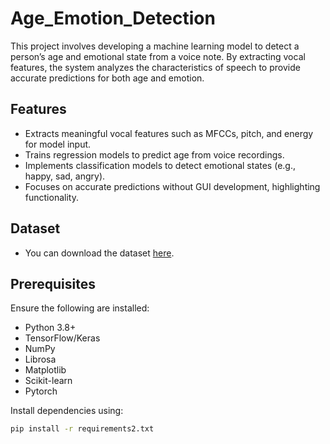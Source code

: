 # Age_Emotion_Detection

This project involves developing a machine learning model to detect a person’s age and emotional state from a voice note. By extracting vocal features, the system analyzes the characteristics of speech to provide accurate predictions for both age and emotion.
## Features  
- Extracts meaningful vocal features such as MFCCs, pitch, and energy for model input.
- Trains regression models to predict age from voice recordings.
- Implements classification models to detect emotional states (e.g., happy, sad, angry).
- Focuses on accurate predictions without GUI development, highlighting functionality.


## Dataset  
-  You can download the dataset [here]([https://data.vision.ee.ethz.ch/cvl/rrothe/imdb-wiki/](https://www.kaggle.com/datasets/rohitzaman/gender-age-and-emotion-detection-from-voice)).


## Prerequisites  
Ensure the following are installed:  
- Python 3.8+  
- TensorFlow/Keras  
- NumPy  
- Librosa  
- Matplotlib
- Scikit-learn
- Pytorch

Install dependencies using:  
```bash
pip install -r requirements2.txt
